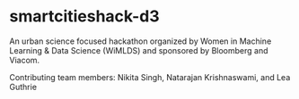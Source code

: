 # smartcitieshack-d3

An urban science focused hackathon organized by Women in Machine Learning & Data Science (WiMLDS) and sponsored by Bloomberg and Viacom.

Contributing team members: Nikita Singh, Natarajan Krishnaswami, and Lea Guthrie

